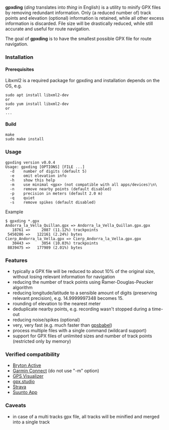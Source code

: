 **gpxding** (_ding_ translates into _thing_ in English) is a utility to minify GPX files by removing redundant information. Only (a reduced number of) track points and elevation (optional) information is retained, while all other excess information is discarded. File size will be drastically reduced, while still accurate and useful for route navigation.

The goal of **gpxding** is to have the smallest possible GPX file for route navigation.

### Installation

#### Prerequisites

Libxml2 is a required package for gpxding and installation depends on the OS, e.g.

```
sudo apt install libxml2-dev
or
sudo yum install libxml2-dev
or
...
```


#### Build
```
make
sudo make install
```

### Usage

```
gpxding version v0.0.4
Usage: gpxding [OPTIONS] [FILE ...]
  -d    number of digits (default 5)
  -e    omit elevation info
  -h    show this help
  -m    use minimal <gpx> (not compatible with all apps/devices)\n\
  -n    remove nearby points (default disabled)
  -p    precision in meters (default 2.0 m)
  -q    quiet
  -s    remove spikes (default disabled)
```

Example
```
$ gpxding *.gpx
Andorra_la_Vella_Quillan.gpx => Andorra_la_Vella_Quillan.gpx.gpx
   18761 =>     2087 (11.12%) trackpoints
 5450286 =>   122161 (2.24%) bytes
Cierp_Andorra_la_Vella.gpx => Cierp_Andorra_la_Vella.gpx.gpx
   30443 =>     3054 (10.03%) trackpoints
 8839475 =>   177989 (2.01%) bytes
```

### Features
* typically a GPX file will be reduced to about 10% of the original size, without losing relevant information for navigation
* reducing the number of track points using Ramer-Douglas-Peucker algorithm
* reducing longitude/latitude to a sensible amount of digits (preserving relevant precision), e.g. 14.9999997348 becomes 15.
* rounding of elevation to the nearest meter
* deduplicate nearby points, e.g. recording wasn't stopped during a time-out
* reducing noise/spikes (optional)
* very, very fast (e.g. much faster than [gpsbabel](https://www.gpsbabel.org/))
* process multiple files with a single command (wildcard support)
* support for GPX files of unlimited sizes and number of track points (restricted only by memory)

### Verified compatibility
* [Bryton Active](https://play.google.com/store/apps/details?id=com.brytonsport.active)
* [Garmin Connect](https://play.google.com/store/apps/details?id=com.garmin.android.apps.connectmobile) (do not use "-m" option)
* [GPS Visualizer](https://www.gpsvisualizer.com)
* [gpx.studio](https://gpx.studio)
* [Strava](https://strava.com)
* [Suunto App](https://play.google.com/store/apps/details?id=com.stt.android.suunto)

### Caveats
   * in case of a multi tracks gpx file, all tracks will be minified and merged into a single track
